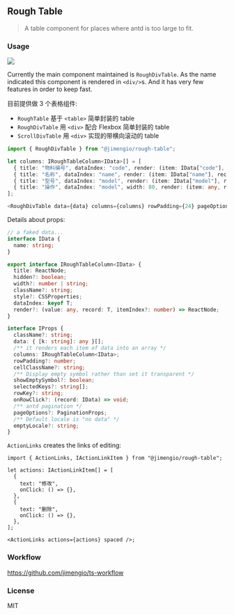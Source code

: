 ## Rough Table

> A table component for places where antd is too large to fit.

### Usage

![](https://img.shields.io/npm/v/@jimengio/rough-table.svg?style=flat-square)

Currently the main component maintained is `RoughDivTable`. As the name indicated this component is rendered in `<div/>`s. And it has very few features in order to keep fast.

目前提供做 3 个表格组件:

- `RoughTable` 基于 `<table>` 简单封装的 table
- `RoughDivTable` 用 `<div>` 配合 Flexbox 简单封装的 table
- `ScrollDivTable` 用 `<div>` 实现的带横向滚动的 table

```ts
import { RoughDivTable } from "@jimengio/rough-table";

let columns: IRoughTableColumn<IData>[] = [
  { title: "物料编号", dataIndex: "code", render: (item: IData["code"], record: IData) => item },
  { title: "名称", dataIndex: "name", render: (item: IData["name"], record: IData) => item },
  { title: "型号", dataIndex: "model", render: (item: IData["model"], record: IData) => item },
  { title: "操作", dataIndex: "model", width: 80, render: (item: any, record: IData) => <ActionLinks actions={actions} spaced /> },
];

<RoughDivTable data={data} columns={columns} rowPadding={24} pageOptions={{ current: 1, total: 100, pageSize: 10, onChange: (x) => {} }} />;
```

Details about props:

```ts
// a faked data...
interface IData {
  name: string;
}

export interface IRoughTableColumn<IData> {
  title: ReactNode;
  hidden?: boolean;
  width?: number | string;
  className?: string;
  style?: CSSProperties;
  dataIndex: keyof T;
  render?: (value: any, record: T, itemIndex?: number) => ReactNode;
}

interface IProps {
  className?: string;
  data: { [k: string]: any }[];
  /** it renders each item of data into an array */
  columns: IRoughTableColumn<IData>;
  rowPadding?: number;
  cellClassName?: string;
  /** Display empty symbol rather than set it transparent */
  showEmptySymbol?: boolean;
  selectedKeys?: string[];
  rowKey?: string;
  onRowClick?: (record: IData) => void;
  /** antd pagination */
  pageOptions?: PaginationProps;
  /** Default locale is "no data" */
  emptyLocale?: string;
}
```

`ActionLinks` creates the links of editing:

```tsx
import { ActionLinks, IActionLinkItem } from "@jimengio/rough-table";

let actions: IActionLinkItem[] = [
  {
    text: "修改",
    onClick: () => {},
  },
  {
    text: "删除",
    onClick: () => {},
  },
];

<ActionLinks actions={actions} spaced />;
```

### Workflow

https://github.com/jimengio/ts-workflow

### License

MIT
